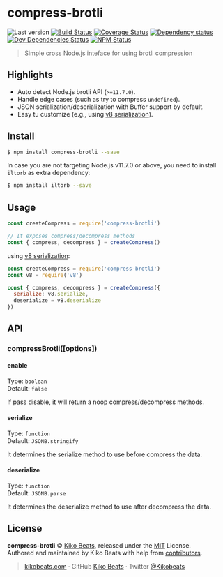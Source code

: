# compress-brotli

![Last version](https://img.shields.io/github/tag/Kikobeats/compress-brotli.svg?style=flat-square)
[![Build Status](https://img.shields.io/travis/Kikobeats/compress-brotli/master.svg?style=flat-square)](https://travis-ci.org/Kikobeats/compress-brotli)
[![Coverage Status](https://img.shields.io/coveralls/Kikobeats/compress-brotli.svg?style=flat-square)](https://coveralls.io/github/Kikobeats/compress-brotli)
[![Dependency status](https://img.shields.io/david/Kikobeats/compress-brotli.svg?style=flat-square)](https://david-dm.org/Kikobeats/compress-brotli)
[![Dev Dependencies Status](https://img.shields.io/david/dev/Kikobeats/compress-brotli.svg?style=flat-square)](https://david-dm.org/Kikobeats/compress-brotli#info=devDependencies)
[![NPM Status](https://img.shields.io/npm/dm/compress-brotli.svg?style=flat-square)](https://www.npmjs.org/package/compress-brotli)

> Simple cross Node.js inteface for using brotli compression

## Highlights

* Auto detect Node.js brotli API (`>=11.7.0`).
* Handle edge cases (such as try to compress `undefined`).
* JSON serialization/deserialization with Buffer support by default.
* Easy tu customize (e.g., using [v8 serialization](https://nodejs.org/api/v8.html#v8_v8_serialize_value)).

## Install

```bash
$ npm install compress-brotli --save
```

In case you are not targeting Node.js v11.7.0 or above, you need to install `iltorb` as extra dependency:

```bash
$ npm install iltorb --save
```

## Usage

```js
const createCompress = require('compress-brotli')

// It exposes compress/decompress methods
const { compress, decompress } = createCompress()
```

using [v8 serialization](https://nodejs.org/api/v8.html#v8_v8_serialize_value):

```js
const createCompress = require('compress-brotli')
const v8 = require('v8')

const { compress, decompress } = createCompress({
  serialize: v8.serialize,
  deserialize = v8.deserialize
})
```

## API

### compressBrotli([options])

#### enable

Type: `boolean`<br>
Default: `false`

If pass disable, it will return a noop compress/decompress methods.

#### serialize

Type: `function`<br>
Default: `JSONB.stringify`

It determines the serialize method to use before compress the data.

#### deserialize

Type: `function`<br>
Default: `JSONB.parse`

It determines the deserialize method to use after decompress the data.

## License

**compress-brotli** © [Kiko Beats](https://kikobeats.com), released under the [MIT](https://github.com/Kikobeats/compress-brotli/blob/master/LICENSE.md) License.<br>
Authored and maintained by Kiko Beats with help from [contributors](https://github.com/Kikobeats/compress-brotli/contributors).

> [kikobeats.com](https://kikobeats.com) · GitHub [Kiko Beats](https://github.com/Kikobeats) · Twitter [@Kikobeats](https://twitter.com/Kikobeats)
